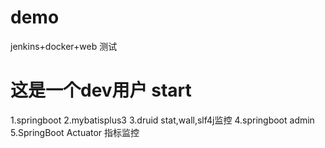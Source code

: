 # demo
jenkins+docker+web 测试
# 这是一个dev用户  start
1.springboot 
2.mybatisplus3
3.druid stat,wall,slf4j监控 
4.springboot admin
5.SpringBoot Actuator 指标监控